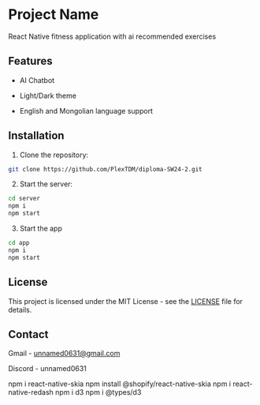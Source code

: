 # Project Name

React Native fitness application with ai recommended exercises

## Features

- AI Chatbot

- Light/Dark theme

- English and Mongolian language support

## Installation

1. Clone the repository:
```bash
git clone https://github.com/PlexTDM/diploma-SW24-2.git
```

2. Start the server:
```bash
cd server
npm i
npm start
```

3. Start the app
```bash
cd app
npm i
npm start
```

## License

This project is licensed under the MIT License - see the [LICENSE](LICENSE) file for details.

## Contact

Gmail - [unnamed0631@gmail.com](mailto:unnamed0631@gmail.com)

Discord - unnamed0631


npm i react-native-skia
npm install @shopify/react-native-skia
npm i react-native-redash
npm i d3
npm i @types/d3